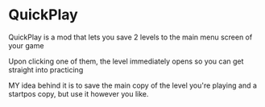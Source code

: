 # QuickPlay

QuickPlay is a mod that lets you save 2 levels to the main menu screen of your game

Upon clicking one of them, the level immediately opens so you can get straight into practicing

MY idea behind it is to save the main copy of the level you're playing and a startpos copy, but use it however you like.